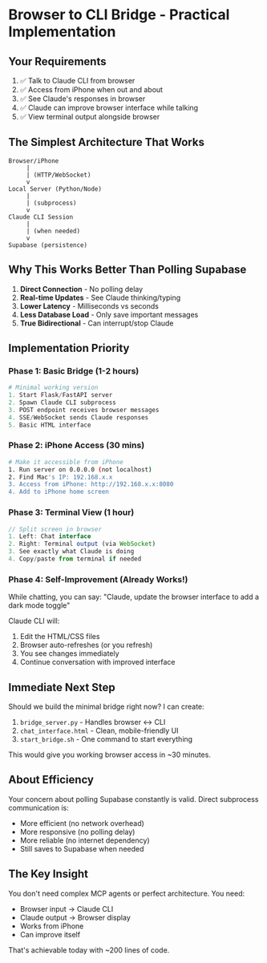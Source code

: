 # Browser to CLI Bridge - Practical Implementation

## Your Requirements
1. ✅ Talk to Claude CLI from browser
2. ✅ Access from iPhone when out and about  
3. ✅ See Claude's responses in browser
4. ✅ Claude can improve browser interface while talking
5. ✅ View terminal output alongside browser

## The Simplest Architecture That Works

```
Browser/iPhone
     |
     | (HTTP/WebSocket)
     v
Local Server (Python/Node)
     |
     | (subprocess)
     v
Claude CLI Session
     |
     | (when needed)
     v
Supabase (persistence)
```

## Why This Works Better Than Polling Supabase

1. **Direct Connection** - No polling delay
2. **Real-time Updates** - See Claude thinking/typing
3. **Lower Latency** - Milliseconds vs seconds
4. **Less Database Load** - Only save important messages
5. **True Bidirectional** - Can interrupt/stop Claude

## Implementation Priority

### Phase 1: Basic Bridge (1-2 hours)
```python
# Minimal working version
1. Start Flask/FastAPI server
2. Spawn Claude CLI subprocess  
3. POST endpoint receives browser messages
4. SSE/WebSocket sends Claude responses
5. Basic HTML interface
```

### Phase 2: iPhone Access (30 mins)
```bash
# Make it accessible from iPhone
1. Run server on 0.0.0.0 (not localhost)
2. Find Mac's IP: 192.168.x.x
3. Access from iPhone: http://192.168.x.x:8080
4. Add to iPhone home screen
```

### Phase 3: Terminal View (1 hour)
```javascript
// Split screen in browser
1. Left: Chat interface
2. Right: Terminal output (via WebSocket)
3. See exactly what Claude is doing
4. Copy/paste from terminal if needed
```

### Phase 4: Self-Improvement (Already Works!)
While chatting, you can say:
"Claude, update the browser interface to add a dark mode toggle"

Claude CLI will:
1. Edit the HTML/CSS files
2. Browser auto-refreshes (or you refresh)
3. You see changes immediately
4. Continue conversation with improved interface

## Immediate Next Step

Should we build the minimal bridge right now? I can create:

1. `bridge_server.py` - Handles browser <-> CLI
2. `chat_interface.html` - Clean, mobile-friendly UI
3. `start_bridge.sh` - One command to start everything

This would give you working browser access in ~30 minutes.

## About Efficiency

Your concern about polling Supabase constantly is valid. Direct subprocess communication is:
- More efficient (no network overhead)
- More responsive (no polling delay)  
- More reliable (no internet dependency)
- Still saves to Supabase when needed

## The Key Insight

You don't need complex MCP agents or perfect architecture. You need:
- Browser input → Claude CLI
- Claude output → Browser display
- Works from iPhone
- Can improve itself

That's achievable today with ~200 lines of code.
